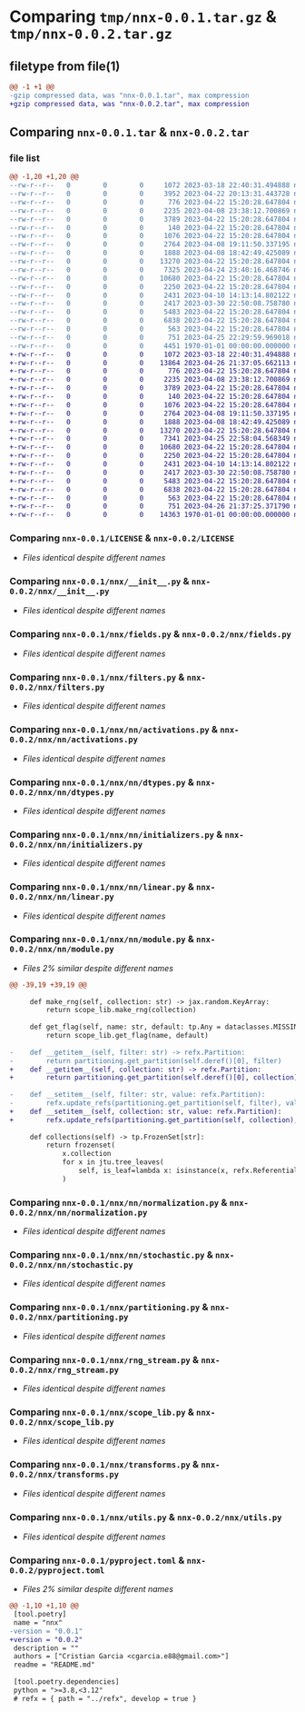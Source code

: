 # Comparing `tmp/nnx-0.0.1.tar.gz` & `tmp/nnx-0.0.2.tar.gz`

## filetype from file(1)

```diff
@@ -1 +1 @@
-gzip compressed data, was "nnx-0.0.1.tar", max compression
+gzip compressed data, was "nnx-0.0.2.tar", max compression
```

## Comparing `nnx-0.0.1.tar` & `nnx-0.0.2.tar`

### file list

```diff
@@ -1,20 +1,20 @@
--rw-r--r--   0        0        0     1072 2023-03-18 22:40:31.494888 nnx-0.0.1/LICENSE
--rw-r--r--   0        0        0     3952 2023-04-22 20:13:31.443728 nnx-0.0.1/README.md
--rw-r--r--   0        0        0      776 2023-04-22 15:20:28.647804 nnx-0.0.1/nnx/__init__.py
--rw-r--r--   0        0        0     2235 2023-04-08 23:38:12.700869 nnx-0.0.1/nnx/fields.py
--rw-r--r--   0        0        0     3789 2023-04-22 15:20:28.647804 nnx-0.0.1/nnx/filters.py
--rw-r--r--   0        0        0      140 2023-04-22 15:20:28.647804 nnx-0.0.1/nnx/nn/__init__.py
--rw-r--r--   0        0        0     1076 2023-04-22 15:20:28.647804 nnx-0.0.1/nnx/nn/activations.py
--rw-r--r--   0        0        0     2764 2023-04-08 19:11:50.337195 nnx-0.0.1/nnx/nn/dtypes.py
--rw-r--r--   0        0        0     1888 2023-04-08 18:42:49.425089 nnx-0.0.1/nnx/nn/initializers.py
--rw-r--r--   0        0        0    13270 2023-04-22 15:20:28.647804 nnx-0.0.1/nnx/nn/linear.py
--rw-r--r--   0        0        0     7325 2023-04-24 23:40:16.468746 nnx-0.0.1/nnx/nn/module.py
--rw-r--r--   0        0        0    10680 2023-04-22 15:20:28.647804 nnx-0.0.1/nnx/nn/normalization.py
--rw-r--r--   0        0        0     2250 2023-04-22 15:20:28.647804 nnx-0.0.1/nnx/nn/stochastic.py
--rw-r--r--   0        0        0     2431 2023-04-10 14:13:14.802122 nnx-0.0.1/nnx/partitioning.py
--rw-r--r--   0        0        0     2417 2023-03-30 22:50:08.758780 nnx-0.0.1/nnx/rng_stream.py
--rw-r--r--   0        0        0     5483 2023-04-22 15:20:28.647804 nnx-0.0.1/nnx/scope_lib.py
--rw-r--r--   0        0        0     6838 2023-04-22 15:20:28.647804 nnx-0.0.1/nnx/transforms.py
--rw-r--r--   0        0        0      563 2023-04-22 15:20:28.647804 nnx-0.0.1/nnx/utils.py
--rw-r--r--   0        0        0      751 2023-04-25 22:29:59.969018 nnx-0.0.1/pyproject.toml
--rw-r--r--   0        0        0     4451 1970-01-01 00:00:00.000000 nnx-0.0.1/PKG-INFO
+-rw-r--r--   0        0        0     1072 2023-03-18 22:40:31.494888 nnx-0.0.2/LICENSE
+-rw-r--r--   0        0        0    13864 2023-04-26 21:37:05.662113 nnx-0.0.2/README.md
+-rw-r--r--   0        0        0      776 2023-04-22 15:20:28.647804 nnx-0.0.2/nnx/__init__.py
+-rw-r--r--   0        0        0     2235 2023-04-08 23:38:12.700869 nnx-0.0.2/nnx/fields.py
+-rw-r--r--   0        0        0     3789 2023-04-22 15:20:28.647804 nnx-0.0.2/nnx/filters.py
+-rw-r--r--   0        0        0      140 2023-04-22 15:20:28.647804 nnx-0.0.2/nnx/nn/__init__.py
+-rw-r--r--   0        0        0     1076 2023-04-22 15:20:28.647804 nnx-0.0.2/nnx/nn/activations.py
+-rw-r--r--   0        0        0     2764 2023-04-08 19:11:50.337195 nnx-0.0.2/nnx/nn/dtypes.py
+-rw-r--r--   0        0        0     1888 2023-04-08 18:42:49.425089 nnx-0.0.2/nnx/nn/initializers.py
+-rw-r--r--   0        0        0    13270 2023-04-22 15:20:28.647804 nnx-0.0.2/nnx/nn/linear.py
+-rw-r--r--   0        0        0     7341 2023-04-25 22:58:04.568349 nnx-0.0.2/nnx/nn/module.py
+-rw-r--r--   0        0        0    10680 2023-04-22 15:20:28.647804 nnx-0.0.2/nnx/nn/normalization.py
+-rw-r--r--   0        0        0     2250 2023-04-22 15:20:28.647804 nnx-0.0.2/nnx/nn/stochastic.py
+-rw-r--r--   0        0        0     2431 2023-04-10 14:13:14.802122 nnx-0.0.2/nnx/partitioning.py
+-rw-r--r--   0        0        0     2417 2023-03-30 22:50:08.758780 nnx-0.0.2/nnx/rng_stream.py
+-rw-r--r--   0        0        0     5483 2023-04-22 15:20:28.647804 nnx-0.0.2/nnx/scope_lib.py
+-rw-r--r--   0        0        0     6838 2023-04-22 15:20:28.647804 nnx-0.0.2/nnx/transforms.py
+-rw-r--r--   0        0        0      563 2023-04-22 15:20:28.647804 nnx-0.0.2/nnx/utils.py
+-rw-r--r--   0        0        0      751 2023-04-26 21:37:25.371790 nnx-0.0.2/pyproject.toml
+-rw-r--r--   0        0        0    14363 1970-01-01 00:00:00.000000 nnx-0.0.2/PKG-INFO
```

### Comparing `nnx-0.0.1/LICENSE` & `nnx-0.0.2/LICENSE`

 * *Files identical despite different names*

### Comparing `nnx-0.0.1/nnx/__init__.py` & `nnx-0.0.2/nnx/__init__.py`

 * *Files identical despite different names*

### Comparing `nnx-0.0.1/nnx/fields.py` & `nnx-0.0.2/nnx/fields.py`

 * *Files identical despite different names*

### Comparing `nnx-0.0.1/nnx/filters.py` & `nnx-0.0.2/nnx/filters.py`

 * *Files identical despite different names*

### Comparing `nnx-0.0.1/nnx/nn/activations.py` & `nnx-0.0.2/nnx/nn/activations.py`

 * *Files identical despite different names*

### Comparing `nnx-0.0.1/nnx/nn/dtypes.py` & `nnx-0.0.2/nnx/nn/dtypes.py`

 * *Files identical despite different names*

### Comparing `nnx-0.0.1/nnx/nn/initializers.py` & `nnx-0.0.2/nnx/nn/initializers.py`

 * *Files identical despite different names*

### Comparing `nnx-0.0.1/nnx/nn/linear.py` & `nnx-0.0.2/nnx/nn/linear.py`

 * *Files identical despite different names*

### Comparing `nnx-0.0.1/nnx/nn/module.py` & `nnx-0.0.2/nnx/nn/module.py`

 * *Files 2% similar despite different names*

```diff
@@ -39,19 +39,19 @@
 
     def make_rng(self, collection: str) -> jax.random.KeyArray:
         return scope_lib.make_rng(collection)
 
     def get_flag(self, name: str, default: tp.Any = dataclasses.MISSING) -> tp.Any:
         return scope_lib.get_flag(name, default)
 
-    def __getitem__(self, filter: str) -> refx.Partition:
-        return partitioning.get_partition(self.deref()[0], filter)
+    def __getitem__(self, collection: str) -> refx.Partition:
+        return partitioning.get_partition(self.deref()[0], collection)
 
-    def __setitem__(self, filter: str, value: refx.Partition):
-        refx.update_refs(partitioning.get_partition(self, filter), value)
+    def __setitem__(self, collection: str, value: refx.Partition):
+        refx.update_refs(partitioning.get_partition(self, collection), value)
 
     def collections(self) -> tp.FrozenSet[str]:
         return frozenset(
             x.collection
             for x in jtu.tree_leaves(
                 self, is_leaf=lambda x: isinstance(x, refx.Referential)
             )
```

### Comparing `nnx-0.0.1/nnx/nn/normalization.py` & `nnx-0.0.2/nnx/nn/normalization.py`

 * *Files identical despite different names*

### Comparing `nnx-0.0.1/nnx/nn/stochastic.py` & `nnx-0.0.2/nnx/nn/stochastic.py`

 * *Files identical despite different names*

### Comparing `nnx-0.0.1/nnx/partitioning.py` & `nnx-0.0.2/nnx/partitioning.py`

 * *Files identical despite different names*

### Comparing `nnx-0.0.1/nnx/rng_stream.py` & `nnx-0.0.2/nnx/rng_stream.py`

 * *Files identical despite different names*

### Comparing `nnx-0.0.1/nnx/scope_lib.py` & `nnx-0.0.2/nnx/scope_lib.py`

 * *Files identical despite different names*

### Comparing `nnx-0.0.1/nnx/transforms.py` & `nnx-0.0.2/nnx/transforms.py`

 * *Files identical despite different names*

### Comparing `nnx-0.0.1/nnx/utils.py` & `nnx-0.0.2/nnx/utils.py`

 * *Files identical despite different names*

### Comparing `nnx-0.0.1/pyproject.toml` & `nnx-0.0.2/pyproject.toml`

 * *Files 2% similar despite different names*

```diff
@@ -1,10 +1,10 @@
 [tool.poetry]
 name = "nnx"
-version = "0.0.1"
+version = "0.0.2"
 description = ""
 authors = ["Cristian Garcia <cgarcia.e88@gmail.com>"]
 readme = "README.md"
 
 [tool.poetry.dependencies]
 python = ">=3.8,<3.12"
 # refx = { path = "../refx", develop = true }
```

